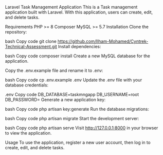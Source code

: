 Laravel Task Management Application
This is a Task management application built with Laravel. With this application, users can create, edit, and delete tasks.

Requirements
PHP >= 8
Composer
MySQL >= 5.7
Installation
Clone the repository:

bash
Copy code
git clone https://github.com/Ilham-Mohamed/Cyntrek-Technical-Assessment.git
Install dependencies:

bash
Copy code
composer install
Create a new MySQL database for the application.

Copy the .env.example file and rename it to .env:

bash
Copy code
cp .env.example .env
Update the .env file with your database credentials:

.env
Copy code
DB_DATABASE=taskmngapp
DB_USERNAME=root
DB_PASSWORD=
Generate a new application key:

bash
Copy code
php artisan key:generate
Run the database migrations:

bash
Copy code
php artisan migrate
Start the development server:

bash
Copy code
php artisan serve
Visit http://127.0.0.1:8000 in your browser to view the application.

Usage
To use the application, register a new user account, then log in to create, edit, and delete tasks.


